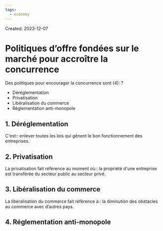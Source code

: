 ```yaml
---
tags:
  - economy
---
```

Created: 2023-12-07

# Politiques d’offre fondées sur le marché pour accroître la concurrence

Des politiques pour encourager la concurrence sont (4):
?
- Déréglementation
- Privatisation
- Libéralisation du commerce
- Réglementation anti-monopole
<!--SR:!2024-01-31,20,190-->

## 1. Déréglementation
C'est:: enlever toutes les lois qui gênent le bon fonctionnement des entreprises.
<!--SR:!2024-02-16,30,210-->

## 2. Privatisation
La privatisation fait référence au moment où:: la propriété d'une entreprise est transférée du secteur public au secteur privé.
<!--SR:!2024-01-25,21,246-->

## 3. Libéralisation du commerce
La libéralisation du commerce fait référence à:: la diminution des obstacles au commerce avec d’autres pays.
<!--SR:!2024-02-04,26,226-->

## 4. Réglementation anti-monopole